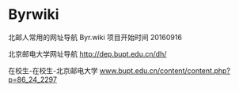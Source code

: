 # Byrwiki
北邮人常用的网址导航  Byr.wiki 项目开始时间 20160916

北京邮电大学网址导航
http://dep.bupt.edu.cn/dh/


在校生-在校生-北京邮电大学
www.bupt.edu.cn/content/content.php?p=86_24_2297
